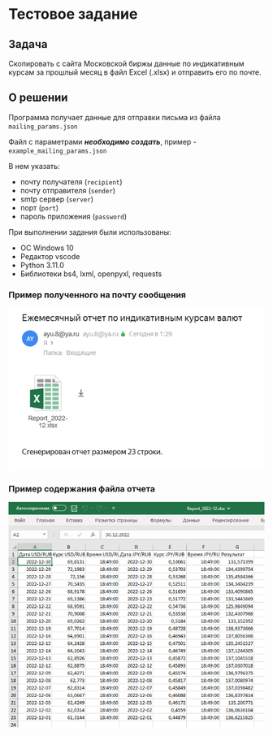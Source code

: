 # Тестовое задание

## Задача
Скопировать с сайта Московской биржы данные по индикативным курсам за прошлый месяц в файл Excel (.xlsx) и отправить его по почте.

## О решении
Программа получает данные для отправки письма из файла `mailing_params.json`

Файл с параметрами ***необходимо создать***, пример - `example_mailing_params.json`

В нем указать:
- почту получателя (`recipient`)
- почту отправителя (`sender`)
- smtp сервер (`server`)
- порт (`port`)
- пароль приложения (`password`)

При выполнении задания были использованы:
- ОС Windows 10
- Редактор vscode
- Python 3.11.0
- Библиотеки bs4, lxml, openpyxl, requests

### Пример полученного на почту сообщения
![](screenshots/example_message.png)

### Пример содержания файла отчета
![](screenshots/example_report.png)